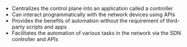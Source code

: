 
* Centralizes the control plane into an application called a controller
* Can interact programmatically with the network devices using APIs
* Provides the benefits of automation without the requirement of third-party scripts and apps
* Facilitates the automation of various tasks in the network via the SDN controller and APIs
